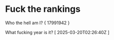 # Fuck the rankings

Who the hell am I?
{ 17991942 }

What fucking year is it?
[ 2025-03-20T02:26:40Z ]
